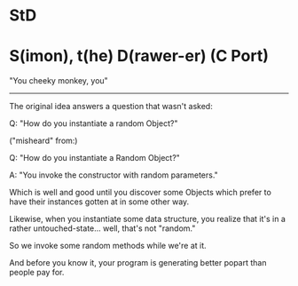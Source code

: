 # StD
S(imon), t(he) D(rawer-er) (C Port)
==========
"You cheeky monkey, you"

----------
The original idea answers a question that wasn't asked:

Q:
"How do you instantiate a random Object?"

("misheard" from:)

Q:
"How do you instantiate a Random Object?"

A:
"You invoke the constructor with random parameters."

Which is well and good until you discover some Objects
which prefer to have their instances gotten at in some other way.

Likewise, when you instantiate some data structure,
you realize that it's in a rather untouched-state...
well, that's not "random."

So we invoke some random methods while we're at it.

And before you know it,
your program is generating better popart
than people pay for.

